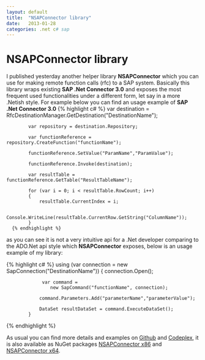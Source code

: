 ```yaml
---
layout: default
title:  "NSAPConnector library"
date:   2013-01-28
categories: .net c# sap
---
```


# NSAPConnector library

I published yesterday another helper library **NSAPConnector** which you can use for making remote function calls (rfc) to a SAP system. Basically this library wraps existing **SAP .Net Connector 3.0** and exposes the most frequent used functionalities under a different form, let say in a more .Netish style. For example below you can find an usage example of **SAP .Net Connector 3.0**
{% highlight c# %}
            var destination = 
                RfcDestinationManager.GetDestination("DestinationName");

            var repository = destination.Repository;

            var functionReference = repository.CreateFunction("functionName");

            functionReference.SetValue("ParamName","ParamValue");

            functionReference.Invoke(destination);

            var resultTable = functionReference.GetTable("ResultTableName");

            for (var i = 0; i < resultTable.RowCount; i++)
            {
                resultTable.CurrentIndex = i;

                Console.WriteLine(resultTable.CurrentRow.GetString("ColumnName"));
            }
      {% endhighlight %}
	  
as you can see it is not a very intuitive api for a .Net developer comparing to the ADO.Net api style which **NSAPConnector** exposes, below is an usage example of my library:

{% highlight c# %}
            using (var connection = new SapConnection("DestinationName"))
            {
                connection.Open();

                 var command = 
                    new SapCommand("functionName", connection);

                command.Parameters.Add("parameterName","parameterValue");

                DataSet resultDataSet = command.ExecuteDataSet();
            }
			
{% endhighlight %}
        
As usual you can find more details and examples on [Github](https://github.com/ion-sapoval/NSAPConnector) and [Codeplex](https://nsapconnector.codeplex.com/), it is also available as NuGet packages [NSAPConnector x86](https://nuget.org/packages/NSAPConnector_x86/) and [NSAPConnector x64](https://nuget.org/packages/NSAPConnector_x64/).

<script>
var disqus_config = function () {
this.page.url = nsapconnector;  // Replace PAGE_URL with your page's canonical URL variable
this.page.identifier = nsapconnector; // Replace PAGE_IDENTIFIER with your page's unique identifier variable
};
</script>